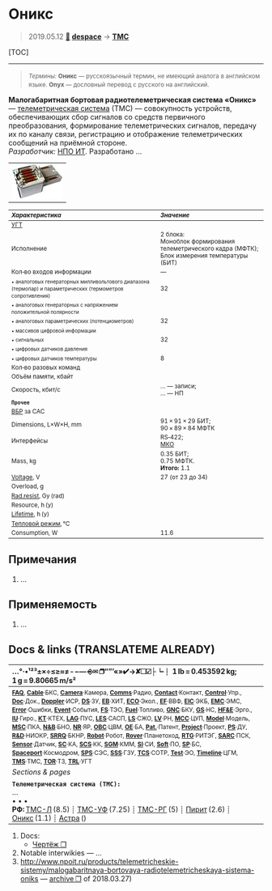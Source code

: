 # Оникс
> 2019.05.12 **[🚀](../index/index.md) [despace](index.md)** → **[ТМС](tms.md)**

[TOC]

---

> <small>*Термины:* **Оникс** — русскоязычный термин, не имеющий аналога в английском языке. **Onyx** — дословный перевод с русского на английский.</small>

**Малогабаритная бортовая радиотелеметрическая система «Оникс»** — [телеметрическая система](tms.md) (ТМС) — совокупность устройств, обеспечивающих сбор сигналов со средств первичного преобразования, формирование телеметрических сигналов, передачу их по каналу связи, регистрацию и отображение телеметрических сообщений на приёмной стороне.  
*Разработчик:* [НПО ИТ](zz_npoit.md). Разработано  …

||
|:--|
| [![](f/tms/o/oniks_pic1_thumb.jpg)](f/tms/o/oniks_pic1.png)  |

<small>

|*Характеристика*|*Значение*|
|:--|:--|
|[УГТ](trl.md)|  |
|Исполнение  |2 блока:<br> Моноблок формирования телеметрического кадра (МФТК);<br> Блок измерения температуры (БИТ)  |
|Кол‑во входов информации |—|
|<small>• аналоговых генераторных милливольтового диапазона (термопар) и параметрических (термометров сопротивления)</small>  |32  |
|<small>• аналоговых генераторных с напряжением положительной полярности</small>  |  |
|<small>• аналоговых параметрических (потенциометров)</small>  |32  |
|<small>• массивов цифровой информации</small>  |  |
|<small>• сигнальных</small>  |32  |
|<small>• цифровых датчиков давления</small>  |  |
|<small>• цифровых датчиков температуры</small>  |8  |
|Кол‑во разовых команд  |  |
|Объём памяти, кбайт  |  |
|Скорость, кбит/с  | … — записи;<br> … — НП  |
|**`Прочее`**||
|[ВБР](srrq.md) за САС|   |
|Dimensions, L×W×H, mm|  91 × 91 × 29 БИТ;<br> 90 × 89 × 84 МФТК  |
|Интерфейсы|  RS‑422;<br> [МКО](mil_std_1553b.md)  |
|Mass, kg|  0.35 БИТ;<br> 0.75 МФТК.<br> **Итого:** 1.1  |
|[Voltage](voltage.md), V|  27 (от 23 до 34)  |
|Overload, g|   |
|[Rad.resist](ion_rad.md), Gy (rad)|   |
|Resource, h (y)|   |
|[Lifetime](lifetime.md), h (y)|  |
|[Тепловой режим](tcs.md), ℃|   |
|Consumption, W|  11.6  |

</small>



<p style="page-break-after:always"> </p>

## Примечания
   1. …



## Применяемость
   1. …



<p style="page-break-after:always"> </p>

## Docs & links (TRANSLATEME ALREADY)
|…°·•¹²³±×÷≤≥≈≠ ‑ −— ⎆✉ ❐“”’«»✔→✘☐☑├┕┆ 1 lb = 0.453592 kg; 1 g = 9.80665 m/s²|
|:--|
|<small>**[FAQ](faq.md)**, **[Cable](cable.md)**·БКС, **[Camera](cam.md)**·Камера, **[Comms](comms.md)**·Радио, **[Contact](contact.md)**·Контакт, **[Control](control.md)**·Упр., **[Doc](doc.md)**·Док., **[Doppler](doppler.md)**·ИСР, **[DS](ds.md)**·ЗУ, **[EB](eb.md)**·ХИТ, **[ECO](ecology.md)**·Экол., **[EF](ef.md)**·ВВФ, **[ElC](elc.md)**·ЭКБ, **[EMC](emc.md)**·ЭМС, **[Error](error.md)**·Ошибки, **[Event](event.md)**·События, **[FS](fs.md)**·ТЭО, **[Fuel](fuel.md)**·Топливо, **[GNC](gnc.md)**·БКУ, **[GS](scs.md)**·НС, **[HF&E](hfe.md)**·Эрго., **[IU](iu.md)**·Гиро., **[KT](kt.md)**·КТЕХ, **[LAG](lag.md)**·ПУC, **[LES](les.md)**·САСП, **[LS](ls.md)**·СЖО, **[LV](lv.md)**·РН, **[MCC](mcc.md)**·ЦУП, **[Model](model.md)**·Модель, **[MSC](sc.md)**·ПКА, **[N&B](nnb.md)**·БНО, **[NR](nr.md)**·ЯР, **[OBC](obc.md)**·ЦВМ, **[OE](oe.md)**·БА, **[Pat.](патент.md)**·Патент, **[Project](project.md)**·Проект, **[PS](ps.md)**·ДУ, **[R&D](rnd.md)**·НИОКР, **[SRRQ](srrq.md)**·БКНР, **[Robot](robotics.md)**·Робот, **[Rover](rover.md)**·Планетоход, **[RTG](rtg.md)**·РИТЭГ, **[SARC](sarc.md)**·ПСК, **[Sensor](sensor.md)**·Датчик, **[SC](sc.md)**·КА, **[SCS](scs.md)**·КК, **[SGM](sgm.md)**·КММ, **[SI](si.md)**·СИ, **[Soft](soft.md)**·ПО, **[SP](sp.md)**·БС, **[Spaceport](spaceport.md)**·Космодром, **[SPS](sps.md)**·СЭС, **[SSS](sss.md)**·ГЗУ, **[TCS](tcs.md)**·СОТР, **[Test](test.md)**·ЭО, **[Timeline](timeline.md)**·ЦГМ, **[TMS](tms.md)**·ТМС, **[TOR](tor.md)**·ТЗ, **[TRL](trl.md)**·УГТ</small>|
|*Sections & pages*|
|**`Телеметрическая система (ТМС):`**<br> … <br>• • •<br> **РФ:** [ТМС-Л](tms_l.md) (8.5) ┊ [ТМС-УФ](tms_uf.md) (7.25) ┊ [ТМС-РГ](tms_rg.md) (5) ┊ [Пирит](pirit.md) (2.6) ┊ [Оникс](onyx.md) (1.1) ┊ [Астра](astra.md) () |

   1. Docs:
      - [Чертёж ❐](f/tms/o/oniks_sketch1.png)
   1. Notable interwikies — …
   1. <http://www.npoit.ru/products/telemetricheskie-sistemy/malogabaritnaya-bortovaya-radiotelemetricheskaya-sistema-oniks> — [archive ❐](f/tms/o/oniks_npoit_ru.djvu) of 2018.03.27)
